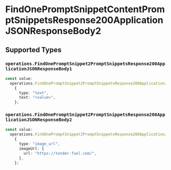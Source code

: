 # FindOnePromptSnippetContentPromptSnippetsResponse200ApplicationJSONResponseBody2


## Supported Types

### `operations.FindOnePromptSnippet2PromptSnippetsResponse200ApplicationJSONResponseBody1`

```typescript
const value:
  operations.FindOnePromptSnippet2PromptSnippetsResponse200ApplicationJSONResponseBody1 =
    {
      type: "text",
      text: "<value>",
    };
```

### `operations.FindOnePromptSnippet2PromptSnippetsResponse200ApplicationJSONResponseBody2`

```typescript
const value:
  operations.FindOnePromptSnippet2PromptSnippetsResponse200ApplicationJSONResponseBody2 =
    {
      type: "image_url",
      imageUrl: {
        url: "https://tender-fuel.com/",
      },
    };
```

